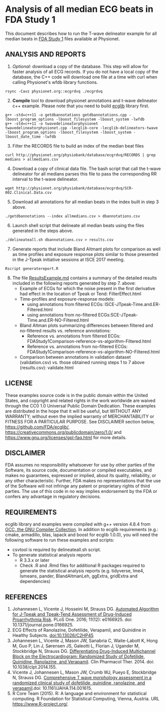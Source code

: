 # Analysis of all median ECG beats in FDA Study 1

This document describes how to run the T-wave delineator example for all median beats in [FDA Study 1](http://physionet.org/physiobank/database/ecgrdvq) files available at Physionet. 

## ANALYSIS AND REPORTS

1. *Optional:* download a copy of the database. This step will allow for faster analysis of all ECG records. If you do not have a local copy of the database, the C++ code will download one file at a time with curl when calling Physionet's wfdb library functions.
```
rsync -Cavz physionet.org::ecgrdvq ./ecgrdvq 
```
2. **Compile** tool to download physionet annotations and t-wave delineator c++ example. Please note that you need to build [ecglib](../ecglib/README.md) library first.
```
g++ -std=c++11 -o getdbannotations getdbannotations.cpp -lboost_program_options -lboost_filesystem -lboost_system -lwfdb
g++ -std=c++11 -o twavedelineatorphysionet twavedelineatorphysionet.cpp -lecglib-core -lecglib-delineators-twave -lboost_program_options -lboost_filesystem -lboost_system -lboost_date_time -lwfdb
```
3. Filter the RECORDS file to build an index of the median beat files
```
curl http://physionet.org/physiobank/database/ecgrdvq/RECORDS | grep medians > allmedians.csv
```
4. Download a copy of clinical data file. The bash script that call the t-wave delineator for all medians parses this file to pass the corresponding RR interval to the t-wave delineator.
```
wget http://physionet.org/physiobank/database/ecgrdvq/SCR-002.Clinical.Data.csv 
```
5. Download all annotations for all median beats in the index built in step 3 above.
```
./getdbannotations --index allmedians.csv > dbannotations.csv
```
6. Launch shell script that delineate all median beats using the files generated in the steps above.
```
./delineateall.sh dbannotations.csv > results.csv
```
7. Generate reports that include Bland Altmant plots for comparison as well as time profiles and exposure response plots similar to those presented in the J-Tpeak initiative sessions at ISCE 2017 meeting.
```
Rscript generatereport.R 
```
8. The file [ResultsExample.md](ResultsExample.md) contains a summary of the detailed results included in  the following reports generated by step 7. above:
    * Example of ECGs for which the noise present in the first derivative had effect in the location of Tpeak or Tend: FilterEffect.html 
    * Time-profiles and exposure-response models:
      - using annotations from filtered ECGs: ISCE-JTpeak-Time.and.ER-Filtered.html
      - using annotations from no-filtered ECGs:SCE-JTpeak-Time.and.ER-NO-Filtered.html
    * Bland Altman plots summarizing differences between filtered and no-filtered results vs. reference annotations:
      - Reference vs. annotations from filtered ECGs: FDAStudy1Comparison-reference-vs-algorithm-Filtered.html
      - Reference vs. annotations from no-filtered ECGs: FDAStudy1Comparison-reference-vs-algorithm-NO-Filtered.html
    * Comparison between annotations in validation dataset (validation.csv) vs. those obtained running steps 1 to 7 above (results.csv): validate.html

## LICENSE

These examples source code is in the public domain within the United States, and copyright and related rights in the work worldwide are waived through the CC0 1.0 Universal Public Domain Dedication. These examples are distributed in the hope that it will be useful, but WITHOUT ANY WARRANTY; without even the implied warranty of MERCHANTABILITY or FITNESS FOR A PARTICULAR PURPOSE. See DISCLAIMER section below, https://github.com/FDA/ecglib/, https://creativecommons.org/publicdomain/zero/1.0/ and https://www.gnu.org/licenses/gpl-faq.html for more details.
 
## DISCLAIMER

FDA assumes no responsibility whatsoever for use by other parties of the Software, its source code, documentation or compiled executables, and makes no guarantees, expressed or implied, about its quality, reliability, or any other characteristic.  Further, FDA makes no representations that the use of the Software will not infringe any patent or proprietary rights of third parties.   The use of this code in no way implies endorsement by the FDA or confers any advantage in regulatory decisions.

## REQUIREMENTS

ecglib library and examples were compiled with g++ version 4.8.4 from [GCC, the GNU Compiler Collection](https://gcc.gnu.org/). In addition to ecglib requirements (e.g.: cmake, armadillo, blas, lapack and boost for ecglib 1.0.0), you will need the following software to run these examples and scripts:

* csvtool is required by delineateall.sh script.
* To generate statistical analysis reports
  * R 3.3.x or later
  * Check .R and .Rmd files for additional R packages required to generate the statistical analysis reports (e.g. tidyverse, lme4, lsmeans, pander, BlandAltmanLeh, ggExtra, gridExtra and dependencies)

## REFERENCES

1. Johannesen L, Vicente J, Hosseini M, Strauss DG. [Automated Algorithm for J-Tpeak and Tpeak-Tend Assessment of Drug-Induced Proarrhythmia Risk](https://www.ncbi.nlm.nih.gov/pmc/articles/PMC5201230/). PLoS One. 2016; 11(12): e0166925. doi: 10.1371/journal.pone.0166925.
2. ECG Effects of Ranolazine, Dofetilide, Verapamil, and Quinidine in Healthy Subjects. [doi:10.13026/C2HP45](http://doi.org/10.13026/C2HP45)
3. Johannesen L, Vicente J, Mason JW, Sanabria C, Waite-Labott K, Hong M, Guo P, Lin J, Sørensen JS, Galeotti L, Florian J, Ugander M, Stockbridge N, Strauss DG. [Differentiating Drug-Induced Multichannel Block on the Electrocardiogram: Randomized Study of Dofetilide, Quinidine, Ranolazine, and Verapamil](http://www.ncbi.nlm.nih.gov/pubmed/25054430). Clin Pharmacol Ther. 2014. doi: 10.1038/clpt.2014.155.
4. Vicente J, Johannesen L, Mason JW, Crumb WJ, Pueyo E, Stockbridge N, Strauss DG. [Comprehensive T wave morphology assessment in a randomized clinical study of dofetilide, quinidine, ranolazine, and verapamil](http://www.ncbi.nlm.nih.gov/pubmed/25870186).doi: 10.1161/JAHA.114.001615.
5. R Core Team (2015). R: A language and environment for statistical computing. R Foundation for Statistical Computing, Vienna, Austria. URL https://www.R-project.org/.
